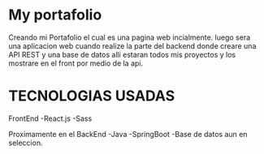 # My portafolio

Creando mi Portafolio el cual es una pagina web incialmente.
luego sera una aplicacion web cuando realize la parte del backend donde creare una API REST y una base de datos alli estaran todos mis proyectos y los mostrare en el front por medio de la api.

# TECNOLOGIAS USADAS

FrontEnd
-React.js
-Sass

Proximamente en el BackEnd
-Java
-SpringBoot
-Base de datos aun en seleccion.
